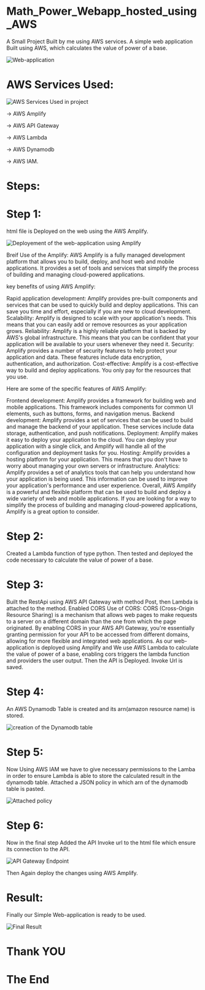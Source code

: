 # Math_Power_Webapp_hosted_using_AWS
A Small Project Built by me using AWS services.
A simple web application Built using AWS, which calculates the value of power of a base.

![Web-application](https://github.com/AbdulR431/Math_Power_Webapp_hosted_using_AWS/blob/main/Project-Images/AWS%20project.PNG)

# AWS Services Used:

![AWS Services Used in project](https://github.com/AbdulR431/Math_Power_Webapp_hosted_using_AWS/blob/main/Project-Images/AWS%20Services%20Used.PNG)

-> AWS Amplify

-> AWS API Gateway

-> AWS Lambda

-> AWS Dynamodb

-> AWS IAM.

# Steps:

# Step 1:

html file is Deployed on the web using the AWS Amplify.

![Deployement of the web-application using Amplify](https://github.com/AbdulR431/Math_Power_Webapp_hosted_using_AWS/blob/main/Project-Images/Amplify%20usage.PNG)

Breif Use of the Amplify:
AWS Amplify is a fully managed development platform that allows you to build, deploy, and host web and mobile applications. It provides a set of tools and services that simplify the process of building and managing cloud-powered applications.

key benefits of using AWS Amplify:

Rapid application development: Amplify provides pre-built components and services that can be used to quickly build and deploy applications. This can save you time and effort, especially if you are new to cloud development.
Scalability: Amplify is designed to scale with your application's needs. This means that you can easily add or remove resources as your application grows.
Reliability: Amplify is a highly reliable platform that is backed by AWS's global infrastructure. This means that you can be confident that your application will be available to your users whenever they need it.
Security: Amplify provides a number of security features to help protect your application and data. These features include data encryption, authentication, and authorization.
Cost-effective: Amplify is a cost-effective way to build and deploy applications. You only pay for the resources that you use.

Here are some of the specific features of AWS Amplify:

Frontend development: Amplify provides a framework for building web and mobile applications. This framework includes components for common UI elements, such as buttons, forms, and navigation menus.
Backend development: Amplify provides a set of services that can be used to build and manage the backend of your application. These services include data storage, authentication, and push notifications.
Deployment: Amplify makes it easy to deploy your application to the cloud. You can deploy your application with a single click, and Amplify will handle all of the configuration and deployment tasks for you.
Hosting: Amplify provides a hosting platform for your application. This means that you don't have to worry about managing your own servers or infrastructure.
Analytics: Amplify provides a set of analytics tools that can help you understand how your application is being used. This information can be used to improve your application's performance and user experience.
Overall, AWS Amplify is a powerful and flexible platform that can be used to build and deploy a wide variety of web and mobile applications. If you are looking for a way to simplify the process of building and managing cloud-powered applications, Amplify is a great option to consider.

# Step 2:

Created a Lambda function of type python.
Then tested and deployed the code necessary to calculate the value of power of a base.

# Step 3:

Built the RestApi using AWS API Gateway with method Post, then Lambda is attached to the method.
Enabled CORS
Use of CORS: CORS (Cross-Origin Resource Sharing) is a mechanism that allows web pages to make requests to a server on a different domain than the one from which the page originated. By enabling CORS in your AWS API Gateway, you're essentially granting permission for your API to be accessed from different domains, allowing for more flexible and integrated web applications.
As our web-application is deployed using Amplify and We use AWS Lambda to calculate the value of power of a base, enabling cors triggers the lambda function and providers the user output.
Then the API is Deployed.
Invoke Url is saved.

# Step 4:

An AWS Dynamodb Table is created and its arn(amazon resource name) is stored.

![creation of the Dynamodb table](https://github.com/AbdulR431/Math_Power_Webapp_hosted_using_AWS/blob/main/Project-Images/dynamodb%20usage.PNG)

# Step 5:

Now Using AWS IAM we have to give necessary permissions to the Lamba in order to ensure Lambda is able to store the calculated result in the dynamodb table.
Attached a JSON policy in which arn of the dynamodb table is pasted.

![Attached policy](https://github.com/AbdulR431/Math_Power_Webapp_hosted_using_AWS/blob/main/Project-Images/JSON%20policy.PNG)

# Step 6:

Now in the final step Added the API Invoke url to the html file which ensure its connection to the API.

![API Gateway Endpoint](https://github.com/AbdulR431/Math_Power_Webapp_hosted_using_AWS/blob/main/Project-Images/Api%20Gateway%20Endpoint.PNG)

Then Again deploy the changes using AWS Amplify.

# Result:

Finally our Simple Web-application is ready to be used.

![Final Result](https://github.com/AbdulR431/Math_Power_Webapp_hosted_using_AWS/blob/main/Project-Images/AWS%20project%20result.PNG)

# Thank YOU
# The End

